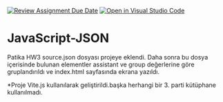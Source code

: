 [![Review Assignment Due Date](https://classroom.github.com/assets/deadline-readme-button-24ddc0f5d75046c5622901739e7c5dd533143b0c8e959d652212380cedb1ea36.svg)](https://classroom.github.com/a/YyevKX7r)
[![Open in Visual Studio Code](https://classroom.github.com/assets/open-in-vscode-718a45dd9cf7e7f842a935f5ebbe5719a5e09af4491e668f4dbf3b35d5cca122.svg)](https://classroom.github.com/online_ide?assignment_repo_id=10953633&assignment_repo_type=AssignmentRepo)
# JavaScript-JSON


Patika HW3
source.json dosyası projeye eklendi.
Daha sonra bu dosya içerisinde bulunan elementler assistant ve group değerlerine göre gruplandırıldı ve index.html sayfasında ekrana yazıldı.

*Proje Vite.js kullanılarak geliştirildi.başka herhangi bir 3. parti kütüphane kullanılmadı.  
